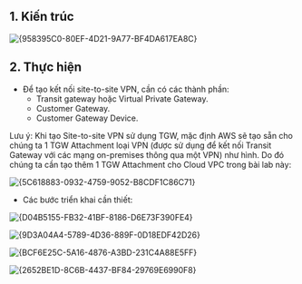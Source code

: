## 1. Kiến trúc

![{958395C0-80EF-4D21-9A77-BF4DA617EA8C}](https://github.com/user-attachments/assets/d220ac1d-adfd-4afe-a355-6e19cf70284e)

## 2. Thực hiện
- Để tạo kết nối site-to-site VPN, cần có các thành phần:
  - Transit gateway hoặc Virtual Private Gateway.
  - Customer Gateway.
  - Customer Gateway Device.

Lưu ý: Khi tạo Site-to-site VPN sử dụng TGW, mặc định AWS sẽ tạo sẵn cho chúng ta 1 TGW Attachment loại VPN (được sử dụng để kết nối Transit Gateway với các mạng on-premises thông qua một VPN) như hình. Do đó chúng ta cần tạo thêm 1 TGW Attachment cho Cloud VPC trong bài lab này:

![{5C618883-0932-4759-9052-B8CDF1C86C71}](https://github.com/user-attachments/assets/4359a143-4c2a-48e9-bf97-d030dbb0b9d9)

- Các bước triển khai cần thiết:

![{D04B5155-FB32-41BF-8186-D6E73F390FE4}](https://github.com/user-attachments/assets/b9bfae4f-7ff3-4322-864b-646b931d6006)

![{9D3A04A4-5789-4D36-889F-0D18EDF42D26}](https://github.com/user-attachments/assets/7746aec6-501c-49ba-b072-684779c1bd20)

![{BCF6E25C-5A16-4876-A3BD-231C4A88E5FF}](https://github.com/user-attachments/assets/3dcb1bea-617f-407d-b3fd-e0a55bc0c845)

![{2652BE1D-8C6B-4437-BF84-29769E6990F8}](https://github.com/user-attachments/assets/449fc4d8-275f-481f-a5e4-71b9b9612854)

  



